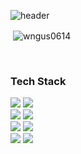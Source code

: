 
![header](https://capsule-render.vercel.app/api?type=waving&color=timeGradient&text=Hi,%20Juhyun's%20GitHub%20👋&animation=twinkling&fontSize=35&fontAlignY=40&fontAlign=70&height=250)
<div>
<p> <img align="center" src="https://github-readme-stats.vercel.app/api?username=wngus0614&show_icons=true&theme=dark&locale=en" alt="wngus0614" /></p>
</div>

<br/>
<div>
<h3>Tech Stack</h3>
<img src="https://img.shields.io/badge/html5-E34F26?style=for-the-badge&logo=html5&logoColor=white">
<img src="https://img.shields.io/badge/css3-1572B6?style=for-the-badge&logo=css3&logoColor=white">
<br/>
<img src="https://img.shields.io/badge/JAVA-3394D7?style=for-the-badge&logoColor=white">
<img src="https://img.shields.io/badge/React-61DAFB?style=for-the-badge&logo=React&logoColor=white">
<br/>
<img src="https://img.shields.io/badge/javascript-F7DF1E?style=for-the-badge&logo=javascript&logoColor=white">
<img src="https://img.shields.io/badge/typescript-3178C6?style=for-the-badge&logo=typescript&logoColor=white">
<br/>
<img src="https://img.shields.io/badge/node.js-339933?style=for-the-badge&logo=node.js&logoColor=white">
<img src="https://img.shields.io/badge/Firebase-FFCA28?style=for-the-badge&logo=Firebase&logoColor=white">
</div>
